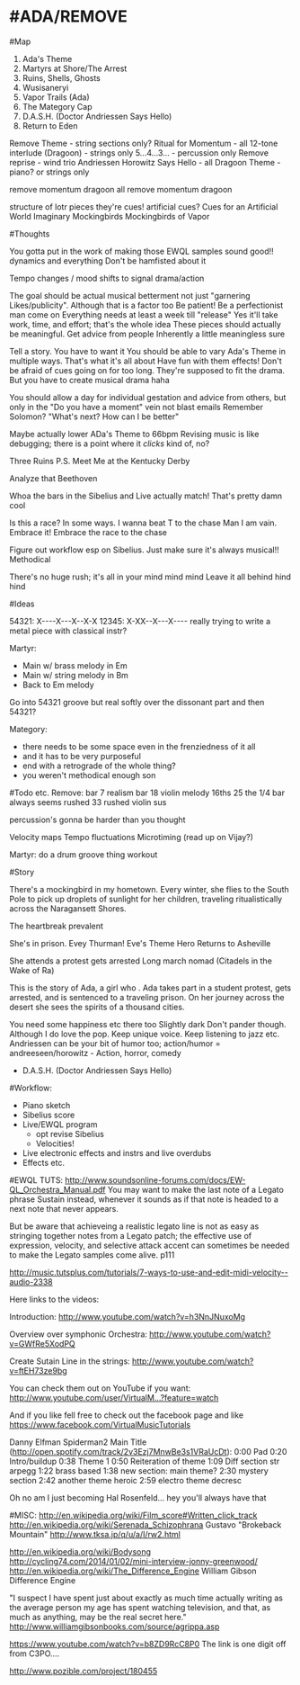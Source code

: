 #ADA/REMOVE
=============

#Map
1. Ada's Theme
2. Martyrs at Shore/The Arrest
3. Ruins, Shells, Ghosts
4. Wusisaneryi
5. Vapor Trails (Ada)
6. The Mategory Cap
7. D.A.S.H. (Doctor Andriessen Says Hello)
8. Return to Eden


Remove Theme
    - string sections only?
Ritual for Momentum
    - all
12-tone interlude (Dragoon)
    - strings only
5...4...3...
    - percussion only
Remove reprise
    - wind trio
Andriessen Horowitz Says Hello
    - all
Dragoon Theme
    - piano? or strings only

remove
momentum
dragoon
all
remove
momentum
dragoon

structure of lotr pieces
they're cues!
artificial cues?
Cues for an Artificial World
Imaginary Mockingbirds
Mockingbirds of Vapor

#Thoughts

You gotta put in the work of making those EWQL samples sound good!! dynamics and everything
Don't be hamfisted about it

Tempo changes / mood shifts to signal drama/action

The goal should be actual musical betterment not just "garnering Likes/publicity". Although that is a factor too
Be patient! Be a perfectionist man come on
Everything needs at least a week till "release"
Yes it'll take work, time, and effort; that's the whole idea
These pieces should actually be meaningful. Get advice from people
Inherently a little meaningless sure

Tell a story. You have to want it
You should be able to vary Ada's Theme in multiple ways. That's what it's all about
Have fun with them effects!
Don't be afraid of cues going on for too long. They're supposed to fit the drama. But you have to create musical drama haha

You should allow a day for individual gestation and advice from others, but only in the "Do you have a moment" vein not blast emails
Remember Solomon? "What's next? How can I be better"

Maybe actually lower ADa's Theme to 66bpm
Revising music is like debugging; there is a point where it *clicks* kind of, no?

Three Ruins
P.S. Meet Me at the Kentucky Derby

Analyze that Beethoven

Whoa the bars in the Sibelius and Live actually match! That's pretty damn cool

Is this a race? In some ways. I wanna beat T to the chase
Man I am vain. Embrace it!
Embrace the race to the chase

Figure out workflow esp on Sibelius. Just make sure it's always musical!!
Methodical 

There's no huge rush; it's all in your mind mind mind
Leave it all behind hind hind

#Ideas

54321: X----X---X--X-X
12345: X-XX--X---X----
really trying to write a metal piece with classical instr?


Martyr:
- Main w/ brass melody in Em
- Main w/ string melody in Bm
- Back to Em melody

Go into 54321 groove but real softly over the dissonant part
and then 54321?


Mategory:
- there needs to be some space even in the frenziedness of it all
- and it has to be very purposeful
- end with a retrograde of the whole thing?
- you weren't methodical enough son


#Todo etc.
Remove:
bar 7 realism
bar 18 violin melody 16ths
25 the 1/4 bar always seems rushed
33 rushed violin sus

percussion's gonna be harder than you thought


Velocity maps
Tempo fluctuations
Microtiming (read up on Vijay?)


Martyr:
do a drum groove thing workout



#Story

There's a mockingbird in my hometown. Every winter, she flies to the South Pole to pick up droplets of sunlight for her children, traveling ritualistically across the Naragansett Shores. 

The heartbreak prevalent

She's in prison. Evey Thurman! 
Eve's Theme
Hero Returns to Asheville

She attends a protest gets arrested
Long march nomad (Citadels in the Wake of Ra)

This is the story of Ada, a girl who . Ada takes part in a student protest, gets arrested, and is sentenced to a traveling prison. On her journey across the desert she sees the spirits of a thousand cities. 

You need some happiness etc there too
Slightly dark
Don't pander though. Although I do love the pop. Keep unique voice. Keep listening to jazz etc.
Andriessen can be your bit of humor too; action/humor = andreeseen/horowitz
    - Action, horror, comedy
- D.A.S.H. (Doctor Andriessen Says Hello)


#Workflow:
- Piano sketch
- Sibelius score
- Live/EWQL program
    - opt revise Sibelius
    - Velocities!
- Live electronic effects and instrs and live overdubs
- Effects etc.


#EWQL TUTS:
http://www.soundsonline-forums.com/docs/EW-QL_Orchestra_Manual.pdf
You may want to make the last note 
of a Legato phrase Sustain instead, whenever it sounds as if that note is headed to a 
next note that never appears.

But be aware that achieveing a realistic legato line is not as easy as stringing together notes from a Legato patch; the effective use of expression, velocity, and selective attack accent can sometimes be needed to make the Legato samples come alive. 
p111

http://music.tutsplus.com/tutorials/7-ways-to-use-and-edit-midi-velocity--audio-2338


Here links to the videos:

Introduction:
http://www.youtube.com/watch?v=h3NnJNuxoMg

Overview over symphonic Orchestra:
http://www.youtube.com/watch?v=GWfRe5XodPQ

Create Sutain Line in the strings:
http://www.youtube.com/watch?v=ftEH73ze9bg

You can check them out on YouTube if you want:
http://www.youtube.com/user/VirtualM...?feature=watch

And if you like fell free to check out the facebook page and like 
https://www.facebook.com/VirtualMusicTutorials



Danny Elfman Spiderman2 Main Title (http://open.spotify.com/track/2v3Ezj7MnwBe3s1VRaUcDt):
0:00 Pad
0:20 Intro/buildup
0:38 Theme 1
0:50 Reiteration of theme
1:09 Diff section str arpegg
1:22 brass based
1:38 new section: main theme?
2:30 mystery section
2:42 another theme heroic
2:59 electro theme decresc

Oh no am I just becoming Hal Rosenfeld...
hey you'll always have that



#MISC:
http://en.wikipedia.org/wiki/Film_score#Written_click_track
http://en.wikipedia.org/wiki/Serenada_Schizophrana
Gustavo "Brokeback Mountain"
http://www.tksa.jp/q/u/a/I/rw2.html

http://en.wikipedia.org/wiki/Bodysong
http://cycling74.com/2014/01/02/mini-interview-jonny-greenwood/
http://en.wikipedia.org/wiki/The_Difference_Engine
William Gibson Difference Engine

"I suspect I have spent just about exactly as much time actually writing as the average person my age has spent watching television, and that, as much as anything, may be the real secret here."
http://www.williamgibsonbooks.com/source/agrippa.asp


https://www.youtube.com/watch?v=b8ZD9RcC8P0
The link is one digit off from C3PO....


http://www.pozible.com/project/180455


